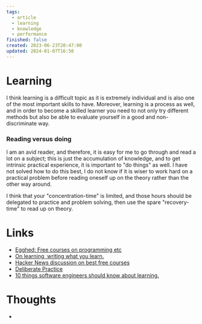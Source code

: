 ```yaml
---
tags:
  - article
  - learning
  - knowledge
  - performance
finished: false
created: 2023-06-23T20:47:00
updated: 2024-01-07T16:50
---
```


# Learning
I think learning is a difficult topic as it is extremely individual and is also one of the most important skills to have. Moreover, learning is a process as well, and in order to become a skilled learner you need to not only try different methods but also be able to evaluate yourself in a good and non-discriminate way. 


### Reading versus doing
I am an avid reader, and therefore, it is easy for me to go through and read a lot on a subject; this is just the accumulation of knowledge, and to get intrinsic practical experience, it is important to "do things" as well. 
I have not solved how to do this best, I do not know if it is wiser to work hard on a practical problem before reading oneself up on the theory rather than the other way around. 

I think that your "concentration-time" is limited, and those hours should be delegated to practice and problem solving, then use the spare "recovery-time" to read up on theory. 

# Links
- [Egghed: Free courses on programming etc](https://egghead.io/q?access_state=free)
- [On learning, writing what you learn.](https://addyosmani.com/blog/write-learn/)
- [Hacker News discussion on best free courses](https://news.ycombinator.com/item?id=34190219)
- [Deliberate Practice](https://jamesclear.com/beginners-guide-deliberate-practice)
- [10 things software engineers should know about learning.](https://cacm.acm.org/magazines/2024/1/278891-10-things-software-developers-should-learn-about-learning/fulltext)


# Thoughts 
- 



